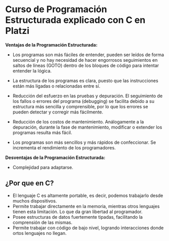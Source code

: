 # Curso de Programación Estructurada explicado con C en Platzi
**Ventajas de la Programación Estructurada:**

- Los programas son más fáciles de entender, pueden ser leídos de forma secuencial y no hay necesidad de hacer engorrosos seguimientos en saltos de líneas (GOTO) dentro de los bloques de código para intentar entender la lógica.

- La estructura de los programas es clara, puesto que las instrucciones están más ligadas o relacionadas entre sí.

- Reducción del esfuerzo en las pruebas y depuración. El seguimiento de los fallos o errores del programa (debugging) se facilita debido a su estructura más sencilla y comprensible, por lo que los errores se pueden detectar y corregir más fácilmente.

- Reducción de los costos de mantenimiento. Análogamente a la depuración, durante la fase de mantenimiento, modificar o extender los programas resulta más fácil.

- Los programas son más sencillos y más rápidos de confeccionar.
Se incrementa el rendimiento de los programadores.

**Desventajas de la Programación Estructurada:**

- Complejidad para adaptarse.

## ¿Por que en C?

- El lenguaje C es altamente portable, es decir, podemos trabajarlo desde muchos dispositivos.
- Permite trabajar directamente en la memoria, mientras otros lenguajes tienen esta limitación. Lo que da gran libertad al programador.
- Posee estructuras de datos fuertemente tipadas, facilitando la comprensión de las mismas.
- Permite trabajar con código de bajo nivel, logrando interacciones donde ortos lenguajes no llegan.
